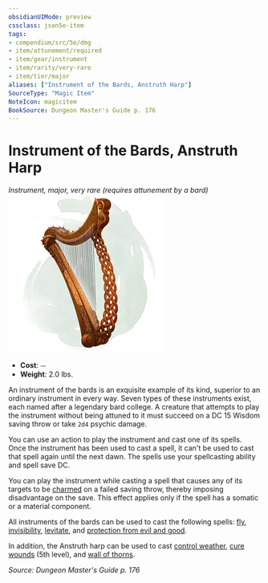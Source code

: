 ```yaml
---
obsidianUIMode: preview
cssclass: json5e-item
tags:
- compendium/src/5e/dmg
- item/attunement/required
- item/gear/instrument
- item/rarity/very-rare
- item/tier/major
aliases: ["Instrument of the Bards, Anstruth Harp"]
SourceType: "Magic Item"
NoteIcon: magicitem
BookSource: Dungeon Master's Guide p. 176
---
```

# Instrument of the Bards, Anstruth Harp
*Instrument, major, very rare (requires attunement by a bard)*  
![](https://raw.githubusercontent.com/5etools-mirror-2/5etools-img/main/items/DMG/Instrument%20of%20the%20Bards%2C%20Anstruth%20Harp.webp#right)  

- **Cost**: ⏤
- **Weight**: 2.0 lbs.

An instrument of the bards is an exquisite example of its kind, superior to an ordinary instrument in every way. Seven types of these instruments exist, each named after a legendary bard college. A creature that attempts to play the instrument without being attuned to it must succeed on a DC 15 Wisdom saving throw or take `2d4` psychic damage.

You can use an action to play the instrument and cast one of its spells. Once the instrument has been used to cast a spell, it can't be used to cast that spell again until the next dawn. The spells use your spellcasting ability and spell save DC.

You can play the instrument while casting a spell that causes any of its targets to be [charmed](/2-Mechanics/CLI/rules/conditions.md#charmed) on a failed saving throw, thereby imposing disadvantage on the save. This effect applies only if the spell has a somatic or a material component.

All instruments of the bards can be used to cast the following spells: [fly](/2-Mechanics/CLI/spells/fly.md), [invisibility](/2-Mechanics/CLI/spells/invisibility.md), [levitate](/2-Mechanics/CLI/spells/levitate.md), and [protection from evil and good](/2-Mechanics/CLI/spells/protection-from-evil-and-good.md).

In addition, the Anstruth harp can be used to cast [control weather](/2-Mechanics/CLI/spells/control-weather.md), [cure wounds](/2-Mechanics/CLI/spells/cure-wounds.md) (5th level), and [wall of thorns](/2-Mechanics/CLI/spells/wall-of-thorns.md).

*Source: Dungeon Master's Guide p. 176*